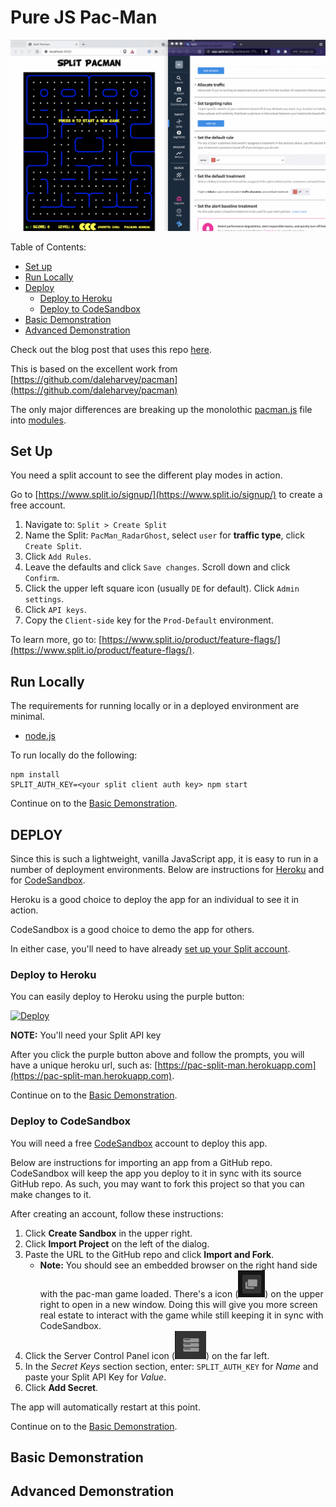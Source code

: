# Pure JS Pac-Man

![Pac Split Man](split_screen.gif)

Table of Contents:
* [Set up](#set-up)
* [Run Locally](#run-locally)
* [Deploy](#deploy)
    * [Deploy to Heroku](#deploy-to-heroku)
    * [Deploy to CodeSandbox](#deploy-to-codesandbox)
* [Basic Demonstration](#basic-demonstration)
* [Advanced Demonstration](#advanced-demonstration)

Check out the blog post that uses this repo [here](https://www.split.io/blog/feature-flag-benefits-pacman/).

This is based on the excellent work from [https://github.com/daleharvey/pacman](https://github.com/daleharvey/pacman)

The only major differences are breaking up the monolothic [pacman.js](https://github.com/daleharvey/pacman/blob/master/pacman.js) 
file into [modules](modules).

## Set Up

You need a split account to see the different play modes in action.

Go to [https://www.split.io/signup/](https://www.split.io/signup/) to create a free account.

1. Navigate to: `Split > Create Split`
2. Name the Split: `PacMan_RadarGhost`, select `user` for **traffic type**, click `Create Split`.
3. Click `Add Rules`.
4. Leave the defaults and click `Save changes`. Scroll down and click `Confirm`.
5. Click the upper left square icon (usually `DE` for default). Click `Admin settings`.
6. Click `API keys`.
7. Copy the `Client-side` key for the `Prod-Default` environment.

To learn more, go to: [https://www.split.io/product/feature-flags/](https://www.split.io/product/feature-flags/).

## Run Locally

The requirements for running locally or in a deployed environment are minimal.

* [node.js](https://nodejs.org)

To run locally do the following:

```
npm install
SPLIT_AUTH_KEY=<your split client auth key> npm start
```

Continue on to the [Basic Demonstration](#basic-demonstration).

## DEPLOY

Since this is such a lightweight, vanilla JavaScript app, it is easy to run in a number of deployment environments. Below are instructions for [Heroku](https://heroku.com) and for [CodeSandbox](https://codesandbox.io).

Heroku is a good choice to deploy the app for an individual to see it in action.

CodeSandbox is a good choice to demo the app for others.

In either case, you'll need to have already [set up your Split account](#set-up).

### Deploy to Heroku

You can easily deploy to Heroku using the purple button:

[![Deploy](https://www.herokucdn.com/deploy/button.svg)](https://heroku.com/deploy?template=https://github.com/splitio-examples/pac-split-man)

**NOTE:** You'll need your Split API key

After you click the purple button above and follow the prompts, you will have a unique heroku url, such as: [https://pac-split-man.herokuapp.com](https://pac-split-man.herokuapp.com).

Continue on to the [Basic Demonstration](#basic-demonstration).

### Deploy to CodeSandbox

You will need a free [CodeSandbox](https://codesandbox.io) account to deploy this app.

Below are instructions for importing an app from a GitHub repo. CodeSandbox will keep the app you deploy to it in sync with its source GitHub repo. As such, you may want to fork this project so that you can make changes to it.

After creating an account, follow these instructions:

1. Click **Create Sandbox** in the upper right.
2. Click **Import Project** on the left of the dialog.
3. Paste the URL to the GitHub repo and click **Import and Fork**.
    * **Note:** You should see an embedded browser on the right hand side with the pac-man game loaded. There's a icon (![new window](new_window.png)) on the upper right to open in a new window. Doing this will give you more screen real estate to interact with the game while still keeping it in sync with CodeSandbox.
4. Click the Server Control Panel icon (![server control panel](server_control_panel.png)) on the far left.
5. In the _Secret Keys_ section section, enter: `SPLIT_AUTH_KEY` for _Name_ and paste your Split API Key for _Value_.
6. Click **Add Secret**.

The app will automatically restart at this point.

Continue on to the [Basic Demonstration](#basic-demonstration).

## Basic Demonstration

## Advanced Demonstration
